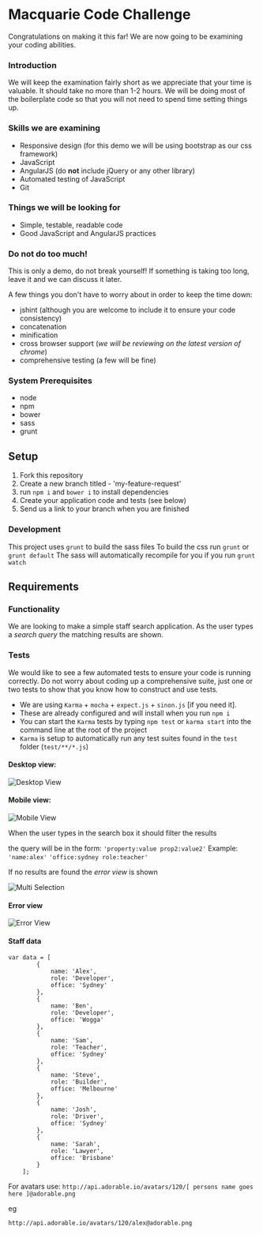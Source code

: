 # Macquarie Code Challenge

Congratulations on making it this far!
We are now going to be examining your coding abilities.

### Introduction

We will keep the examination fairly short as we appreciate that your time is valuable. It should take no more than 1-2 hours.
We will be doing most of the boilerplate code so that you will not need to spend time setting things up.

### Skills we are examining

- Responsive design (for this demo we will be using bootstrap as our css framework)
- JavaScript
- AngularJS (do **not** include jQuery or any other library)
- Automated testing of JavaScript
- Git

### Things we will be looking for

- Simple, testable, readable code
- Good JavaScript and AngularJS practices

### Do not do too much!

This is only a demo, do not break yourself! If something is taking too long,
leave it and we can discuss it later.

A few things you don't have to worry about in order to keep the time down:

- jshint (although you are welcome to include it to ensure your code consistency)
- concatenation
- minification
- cross browser support (*we will be reviewing on the latest version of chrome*)
- comprehensive testing (a few will be fine)

### System Prerequisites

- node
- npm
- bower
- sass
- grunt

## Setup

1. Fork this repository
2. Create a new branch titled - 'my-feature-request'
3. run `npm i` and `bower i` to install dependencies
4. Create your application code and tests (see below)
5. Send us a link to your branch when you are finished

### Development

This project uses `grunt` to build the sass files
To build the css run `grunt` or `grunt default`
The sass will automatically recompile for you if you run `grunt watch`

## Requirements

### Functionality
We are looking to make a simple staff search application.
As the user types a *search query* the matching results are shown.

### Tests
We would like to see a few automated tests to ensure your code is running correctly.
Do not worry about coding up a comprehensive suite, just one or two tests to show that you know how to construct and use tests.

- We are using `Karma` + `mocha` + `expect.js` + `sinon.js` [if you need it].
- These are already configured and will install when you run `npm i`
- You can start the `Karma` tests by typing `npm test` or `karma start` into the command line at the root of the project
- `Karma` is setup to automatically run any test suites found in the `test` folder (`test/**/*.js`)

#### Desktop view:

![Desktop View](https://bitbucket.org/cogddt/new-hire-test/raw/master/documentation/desktop.png)

#### Mobile view:

![Mobile View](https://bitbucket.org/cogddt/new-hire-test/raw/master/documentation/mobile.png)


When the user types in the search box it should filter the results

the query will be in the form:
`'property:value prop2:value2'`
Example:
`'name:alex'`
`'office:sydney role:teacher'`

If no results are found the *error view* is shown

![Multi Selection](https://bitbucket.org/cogddt/new-hire-test/raw/master/documentation/multi-find.png)


#### Error view

![Error View](https://bitbucket.org/cogddt/new-hire-test/raw/master/documentation/error.png)

#### Staff data

```
var data = [
        {
            name: 'Alex',
            role: 'Developer',
            office: 'Sydney'
        },
        {
            name: 'Ben',
            role: 'Developer',
            office: 'Wogga'
        },
        {
            name: 'Sam',
            role: 'Teacher',
            office: 'Sydney'
        },
        {
            name: 'Steve',
            role: 'Builder',
            office: 'Melbourne'
        },
        {
            name: 'Josh',
            role: 'Driver',
            office: 'Sydney'
        },
        {
            name: 'Sarah',
            role: 'Lawyer',
            office: 'Brisbane'
        }
    ];
```
For avatars use:
``http://api.adorable.io/avatars/120/[ persons name goes here ]@adorable.png``

eg

``http://api.adorable.io/avatars/120/alex@adorable.png``

